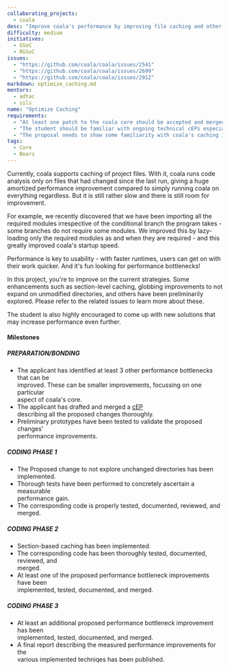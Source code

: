 ```yaml
---
collaborating_projects: 
  - coala
desc: "Improve coala's performance by improving file caching and other performance bottlenecks."
difficulty: medium
initiatives: 
  - GSoC
  - RGSoC
issues: 
  - "https://github.com/coala/coala/issues/2541"
  - "https://github.com/coala/coala/issues/2699"
  - "https://github.com/coala/coala/issues/2912"
markdown: optimize_caching.md
mentors: 
  - adtac
  - sils
name: "Optimize Caching"
requirements: 
  - "At least one patch to the coala core should be accepted and merged."
  - "The student should be familiar with ongoing technical cEPs especially [cEP-0002](https://github.com/coala/cEPs/blob/master/cEP-0002.md)."
  - "The proposal needs to show some familiarity with coala's caching implementation."
tags: 
  - Core
  - Bears
---
```

Currently, coala supports caching of project files. With it, coala runs
code analysis only on files that had changed since the last run, giving a
huge amortized performance improvement compared to simply running coala on
everything regardless. But it is still rather slow and there is still
room for improvement.

For example, we recently discovered that we have been importing all
the required modules irrespective of the conditional branch the program
takes - some branches do not require some modules. We improved this
by lazy-loading only the required modules as and when they are required - and
this greatly improved coala's startup speed.

Performance is key to usability - with faster runtimes, users can get on
with their work quicker. And it's fun looking for performance bottlenecks!

In this project, you're to improve on the current strategies. Some enhancements
such as section-level caching, globbing improvements to not expand on
unmodified directories, and others have been preliminarily explored. Please
refer to the related issues to learn more about these.

The student is also highly encouraged to come up with new solutions that may
increase performance even further.

#### Milestones

##### PREPARATION/BONDING

* The applicant has identified at least 3 other performance bottlenecks that can be  
  improved. These can be smaller improvements, focussing on one particular  
  aspect of coala's core.
* The applicant has drafted and merged a [cEP](https://github.com/coala/ceps)  
  describing all the proposed changes thoroughly.
* Preliminary prototypes have been tested to validate the proposed changes'  
  performance improvements.

##### CODING PHASE 1

* The Proposed change to not explore unchanged directories has been  
  implemented.
* Thorough tests have been performed to concretely ascertain a measurable  
  performance gain.
* The corresponding code is properly tested, documented, reviewed, and merged.

##### CODING PHASE 2

* Section-based caching has been implemented.
* The corresponding code has been thoroughly tested, documented, reviewed, and  
  merged.
* At least one of the proposed performance bottleneck improvements have been  
  implemented, tested, documented, and merged.

##### CODING PHASE 3

* At least an additional proposed performance bottleneck improvement has been  
  implemented, tested, documented, and merged.
* A final report describing the measured performance improvements for the  
  various implemented techniqes has been published.
